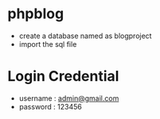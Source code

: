 # phpblog

- create a database named as blogproject
- import the sql file 

# Login Credential 

  - username : admin@gmail.com
  - password : 123456
